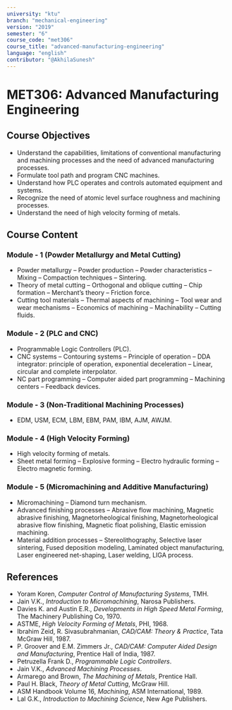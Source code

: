 ```yaml
---
university: "ktu"
branch: "mechanical-engineering"
version: "2019"
semester: "6"
course_code: "met306"
course_title: "advanced-manufacturing-engineering"
language: "english"
contributor: "@AkhilaSunesh"
---
```


# MET306: Advanced Manufacturing Engineering

## Course Objectives
* Understand the capabilities, limitations of conventional manufacturing and machining processes and the need of advanced manufacturing processes.  
* Formulate tool path and program CNC machines.  
* Understand how PLC operates and controls automated equipment and systems.  
* Recognize the need of atomic level surface roughness and machining processes.  
* Understand the need of high velocity forming of metals.  

## Course Content
### Module - 1 (Powder Metallurgy and Metal Cutting)
* Powder metallurgy – Powder production – Powder characteristics – Mixing – Compaction techniques – Sintering.  
* Theory of metal cutting – Orthogonal and oblique cutting – Chip formation – Merchant’s theory – Friction force.  
* Cutting tool materials – Thermal aspects of machining – Tool wear and wear mechanisms – Economics of machining – Machinability – Cutting fluids.  

### Module - 2 (PLC and CNC)
* Programmable Logic Controllers (PLC).  
* CNC systems – Contouring systems – Principle of operation – DDA integrator: principle of operation, exponential deceleration – Linear, circular and complete interpolator.  
* NC part programming – Computer aided part programming – Machining centers – Feedback devices.  

### Module - 3 (Non-Traditional Machining Processes)
* EDM, USM, ECM, LBM, EBM, PAM, IBM, AJM, AWJM.  

### Module - 4 (High Velocity Forming)
* High velocity forming of metals.  
* Sheet metal forming – Explosive forming – Electro hydraulic forming – Electro magnetic forming.  

### Module - 5 (Micromachining and Additive Manufacturing)
* Micromachining – Diamond turn mechanism.  
* Advanced finishing processes – Abrasive flow machining, Magnetic abrasive finishing, Magnetorheological finishing, Magnetorheological abrasive flow finishing, Magnetic float polishing, Elastic emission machining.  
* Material addition processes – Stereolithography, Selective laser sintering, Fused deposition modeling, Laminated object manufacturing, Laser engineered net-shaping, Laser welding, LIGA process.  

## References
* Yoram Koren, *Computer Control of Manufacturing Systems*, TMH.  
* Jain V.K., *Introduction to Micromachining*, Narosa Publishers.  
* Davies K. and Austin E.R., *Developments in High Speed Metal Forming*, The Machinery Publishing Co, 1970.  
* ASTME, *High Velocity Forming of Metals*, PHI, 1968.  
* Ibrahim Zeid, R. Sivasubrahmanian, *CAD/CAM: Theory & Practice*, Tata McGraw Hill, 1987.  
* P. Groover and E.M. Zimmers Jr., *CAD/CAM: Computer Aided Design and Manufacturing*, Prentice Hall of India, 1987.  
* Petruzella Frank D., *Programmable Logic Controllers*.  
* Jain V.K., *Advanced Machining Processes*.  
* Armarego and Brown, *The Machining of Metals*, Prentice Hall.  
* Paul H. Black, *Theory of Metal Cutting*, McGraw Hill.  
* ASM Handbook Volume 16, *Machining*, ASM International, 1989.  
* Lal G.K., *Introduction to Machining Science*, New Age Publishers.  
